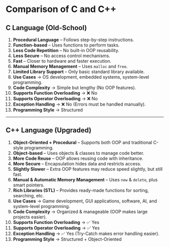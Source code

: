# Comparison of C and C++

## C Language (Old-School)

1. **Procedural Language** – Follows step-by-step instructions.  
2. **Function-based** – Uses functions to perform tasks.  
3. **Less Code Repetition** – No built-in OOP reusability.  
4. **Less Secure** – No access control mechanisms.  
5. **Fast** – Closer to hardware and faster execution.  
6. **Manual Memory Management** – Uses `malloc` and `free`.  
7. **Limited Library Support** – Only basic standard library available.  
8. **Use Cases** → OS development, embedded systems, system-level programming.  
9. **Code Complexity** → Simple but lengthy (No OOP features).  
10. **Supports Function Overloading** → ❌ No  
11. **Supports Operator Overloading** → ❌ No  
12. **Exception Handling** → ❌ No (Errors must be handled manually).  
13. **Programming Style** → Structured  

---

## C++ Language (Upgraded)

1. **Object-Oriented + Procedural** – Supports both OOP and traditional C-style programming.  
2. **Object-based** – Uses objects & classes to manage code better.  
3. **More Code Reuse** – OOP allows reusing code with inheritance.  
4. **More Secure** – Encapsulation hides data and restricts access.  
5. **Slightly Slower** – Extra OOP features may reduce speed slightly, but still fast.  
6. **Manual & Automatic Memory Management** – Uses `new` & `delete`, plus smart pointers.  
7. **Rich Libraries (STL)** – Provides ready-made functions for sorting, searching, etc.  
8. **Use Cases** → Game development, GUI applications, software, AI, and system-level programming.  
9. **Code Complexity** → Organized & manageable (OOP makes large projects easier).  
10. **Supports Function Overloading** → ✅ Yes  
11. **Supports Operator Overloading** → ✅ Yes  
12. **Exception Handling** → ✅ Yes (Try-Catch makes error handling easier).  
13. **Programming Style** → Structured + Object-Oriented  

